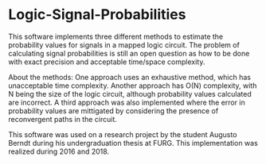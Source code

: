 # Logic-Signal-Probabilities

This software implements three different methods to estimate the probability values for signals in a mapped logic circuit. The problem of calculating signal probabilities is still an open question as how to be done with exact precision and acceptable time/space complexity. 

About the methods: One approach uses an exhaustive method, which has unacceptable time complexity. Another approach has O(N) complexity, with N being the size of the logic circuit, although probability values calculated are incorrect. A third approach was also implemented where the error in probability values are mittigated by considering the presence of reconvergent paths in the circuit.

This software was used on a research project by the student Augusto Berndt during his undergraduation thesis at FURG. This implementation was realized during 2016 and 2018.
